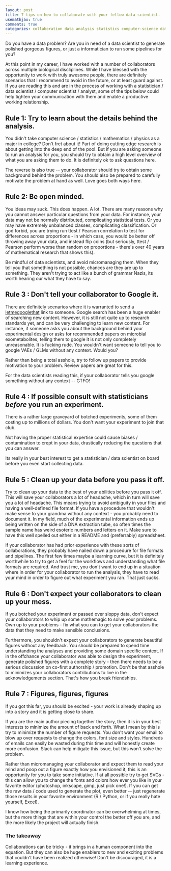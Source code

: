 ```yaml
---
layout: post
title: 7 tips on how to collaborate with your fellow data scientist.
usemathjax: true
comments: true
categories: collaboration data analysis statistics computer-science data-science
---
```


Do you have a data problem? Are you in need of a data scientist to
generate polished gorgeous figures, or just a informatician to run some pipelines for you?

At this point in my career, I have worked with a number of collaborators across multiple
biological discliplines. While I have blessed with the opportunity to work with
truly awesome people, there are definitely scenarios that I recommend to avoid in the
future, or at least guard against.  If you are reading this and are in the process
of working with a statistician / data scientist / computer scientist / analyst,
some of the tips below could help tighten your communication with them and enable
a productive working relationship.


## Rule 1: Try to learn about the details behind the analysis.

You didn't take computer science / statistics / mathematics / physics as a major in college?
Don't fret about it!  Part of doing cutting edge research is about getting into the deep end of
the pool.  But if you are asking someone to run an analysis for you, you should try to obtain
a high level overview of what you are asking them to do. It is definitely ok to ask questions here.

The reverse is also true -- your collaborator should try to obtain some background behind the problem. You should also be prepared to carefully motivate the problem at hand as well.
Love goes both ways here.

## Rule 2: Be open minded.

You ideas may suck. This does happen.  A lot.
There are many reasons why you cannot answer particular questions from your data.
For instance,  your data may not be normally distributed, complicating statistical tests.
Or you may have extremely unbalanced classes, complicating classification.
Or god forbid, you are trying run ttest / Pearson correlation to test for differences across proportions - in which case, you would be better off throwing away your data, and instead flip coins (but seriously, ttest / Pearson perform worse than random on proportions - there's over 40 years of mathematical research that shows this).

Be mindful of data scientists, and avoid micromanaging them.  When they tell you that something is
not possible, chances are they are up to something.  They aren't trying to act like a bunch of grammar Nazis,
its worth hearing our what they have to say.

## Rule 3 : Don't tell your collaborator to Google it.

There are definitely scenarios where it is warranted to send a [letmegooglethat](http://letmegooglethat.com) link to someone.  Google search has been a huge enabler of searching new content.
However, it is still not quite up to research standards yet, and can be very challenging to learn
new content.  For instance, if someone asks you about the background behind your experimental design
or asks for recommended papers on microbial exometabolites, telling them to google it is not only
completely unreasonable.  It is fucking rude. You wouldn't want someone to tell you to google
VAEs / GLMs without any context. Would you?

Rather than being a total asshole, try to follow up papers to provide motivation to your problem.
Review papers are great for this.

For the data scientists reading this, if your collaborator tells you google something without any context -- GTFO!

## Rule 4 : If possible consult with statisticians _before_ you run an experiment.

There is a rather large graveyard of botched experiments, some of them costing up to
millions of dollars. You don't want your experiment to join that club.

Not having the proper statistical expertise could cause biases / contamination to crept
in your data, drastically reducing the questions that you can answer.

Its really in your best interest to get a statistician / data scientist on board
before you even start collecting data.

## Rule 5 : Clean up your data before you pass it off.

Try to clean up your data to the best of your abilities before you pass it off.
This will save your collaborators a lot of headache, which in turn will save you a lot of headache.
This means trying to avoid ambiguity in your files and having a well-defined file format.
If you have a procedure that wouldn't make sense to your grandma without any context -
you probably need to document it.  In my field, much of the experimental information
ends up being written on the side of a DNA extraction tube, so often times the sample name
has weird esoteric numbers and letters on it.  Make sure to have this well spelled out
either in a README and (preferrably) spreadsheet.

If your collaborator has had prior experience with these sorts of collaborations, they probably have nailed down a procedure for file formats and pipelines.  The first few times maybe a learning curve,
but it is definitely worthwhile to try to get a feel for the workflows
and understanding what file formats are required. And trust me, you don't want to
end up in a situation where in order for your collaborator to run the analysis, they
have to read your mind in order to figure out what experiment you ran.
That just sucks.

## Rule 6 : Don't expect your collaborators to clean up your mess.

If you botched your experiment or passed over sloppy data, don't expect your collaborators
to whip up some mathemagic to solve your problems.  Own up to your problems -
fix what you can to get your collaborators the data that they need to make sensible conclusions.

Furthermore, you shouldn't expect your collaborators to generate beautiful figures without any feedback. You should be prepared to spend time understanding the analyses and providing some domain specific context. If in the offchance your collaborator was able to design the experiment, generate polished figures with a complete story - then there needs to be a serious discussion on
co-first authorship / promotion. Don't be that asshole to minimizes your collaborators contributions to live in the acknowledgements section. That's how you break friendships.

## Rule 7 : Figures, figures, figures

If you got this far, you should be excited - your work is already shaping up into a story
and it is getting close to share.

If you are the main author piecing together the story, then it is in your best interests to
minimize the amount of back and forth.  What I mean by this is try to minimize the number
of figure requests.  You don't want your email to blow up over requests to change
the colors, font size and styles. Hundreds of emails can easily be wasted during this time
and will honestly create more confusion. Slack can help mitigate this issue,
but this won't solve the problem.

Rather than micromanaging your collaborator and expect them to read your mind and poop out a figure
exactly how you envisioned it, this is an opportunity for you to take some initiative.
If at all possible try to get SVGs - this can allow you to change the fonts and colors
how ever you like in your favorite editor (photoshop, inkscape, gimp, just pick one!).
If you can get the raw data / code used to generate the plot, even better -- just regenerate those results in your favorite environment (R / Python, or if you really hate yourself, Excel).

I know how being the primarily coordinator can be overwhelming at times, but the
more things that are within your control the better off you are, and the more likely
the project will actually finish.

### The takeaway

Collaborations can be tricky - it brings in a human component into the equation.
But they can also be huge enablers to new and exciting problems that couldn't have been realized
otherwise! Don't be discouraged, it is a learning experience.
